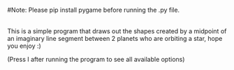 ######
#Note: Please pip install pygame before running the .py file.
######

This is a simple program that draws out the shapes created by a midpoint of an imaginary line segment between 2 planets who are orbiting a star, hope you enjoy :)

(Press I after running the program to see all available options)
